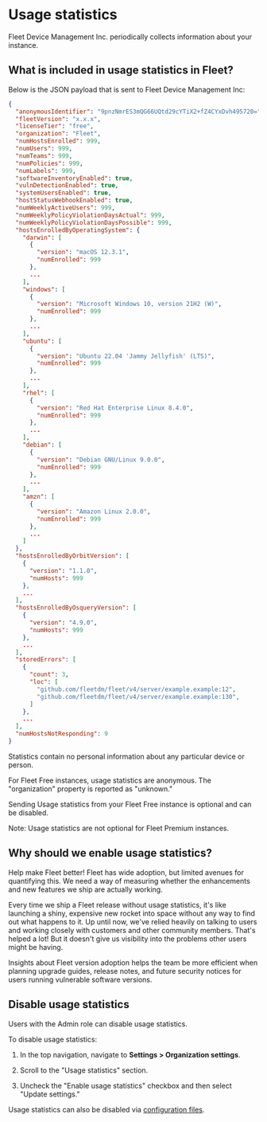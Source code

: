 # Usage statistics

Fleet Device Management Inc. periodically collects information about your instance.

## What is included in usage statistics in Fleet?

Below is the JSON payload that is sent to Fleet Device Management Inc:

```json
{
  "anonymousIdentifier": "9pnzNmrES3mQG66UQtd29cYTiX2+fZ4CYxDvh495720=",
  "fleetVersion": "x.x.x",
  "licenseTier": "free",
  "organization": "Fleet",
  "numHostsEnrolled": 999,
  "numUsers": 999,
  "numTeams": 999,
  "numPolicies": 999,
  "numLabels": 999,
  "softwareInventoryEnabled": true,
  "vulnDetectionEnabled": true,
  "systemUsersEnabled": true,
  "hostStatusWebhookEnabled": true,
  "numWeeklyActiveUsers": 999,
  "numWeeklyPolicyViolationDaysActual": 999,
  "numWeeklyPolicyViolationDaysPossible": 999,
  "hostsEnrolledByOperatingSystem": {
    "darwin": [
      {
        "version": "macOS 12.3.1",
        "numEnrolled": 999
      },
      ...
    ],
    "windows": [
      {
        "version": "Microsoft Windows 10, version 21H2 (W)",
        "numEnrolled": 999
      },
      ...
    ],
    "ubuntu": [
      {
        "version": "Ubuntu 22.04 'Jammy Jellyfish' (LTS)",
        "numEnrolled": 999
      },
      ...
    ],
    "rhel": [
      {
        "version": "Red Hat Enterprise Linux 8.4.0",
        "numEnrolled": 999
      },
      ...
    ],
    "debian": [
      {
        "version": "Debian GNU/Linux 9.0.0",
        "numEnrolled": 999
      },
      ...
    ],
    "amzn": [
      {
        "version": "Amazon Linux 2.0.0",
        "numEnrolled": 999
      },
      ...
    ]
  },
  "hostsEnrolledByOrbitVersion": [
    {
      "version": "1.1.0",
      "numHosts": 999
    },
    ...
  ],
  "hostsEnrolledByOsqueryVersion": [
    {
      "version": "4.9.0",
      "numHosts": 999
    },
    ...
  ],
  "storedErrors": [
    {
      "count": 3,
      "loc": [
        "github.com/fleetdm/fleet/v4/server/example.example:12",
        "github.com/fleetdm/fleet/v4/server/example.example:130",
      ]
    },
    ...
  ],
  "numHostsNotResponding": 9
}
```

Statistics contain no personal information about any particular device or person.

For Fleet Free instances, usage statistics are anonymous. The "organization" property is reported as "unknown."

Sending Usage statistics from your Fleet Free instance is optional and can be disabled.

Note: Usage statistics are not optional for Fleet Premium instances.

## Why should we enable usage statistics?

Help make Fleet better! Fleet has wide adoption, but limited avenues for quantifying this. We need a way of measuring whether the enhancements and new features we ship are actually working.

Every time we ship a Fleet release without usage statistics, it's like launching a shiny, expensive new rocket into space without any way to find out what happens to it. Up until now, we've relied heavily on talking to users and working closely with customers and other community members. That's helped a lot! But it doesn't give us visibility into the problems other users might be having.

Insights about Fleet version adoption helps the team be more efficient when planning upgrade guides, release notes, and future security notices for users running vulnerable software versions.

## Disable usage statistics

Users with the Admin role can disable usage statistics.

To disable usage statistics:

1. In the top navigation, navigate to **Settings > Organization settings**.

2. Scroll to the "Usage statistics" section.

3. Uncheck the "Enable usage statistics" checkbox and then select "Update settings."

Usage statistics can also be disabled via [configuration files](https://fleetdm.com/docs/configuration/configuration-files#server-settings-enable-analytics).

<meta name="pageOrderInSection" value="1100">
<meta name="description" value="Learn about Fleet's usage statistics and what information is collected.">
<meta name="navSection" value="Dig deeper">
